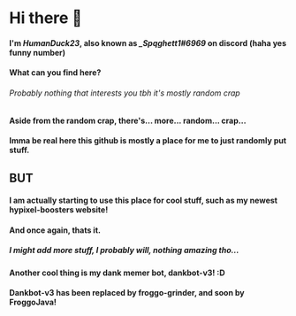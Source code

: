 # Hi there 👋

#### I'm *HumanDuck23*, also known as *_Spqghett1#6969* on discord (haha yes funny number)
#### What can you find here?
###### Probably nothing that interests you tbh it's mostly random crap
#### Aside from the random crap, there's... more... random... crap...
#### Imma be real here this github is mostly a place for me to just randomly put stuff.
## BUT
#### I am actually starting to use this place for cool stuff, such as my newest hypixel-boosters website!
#### And once again, thats it.
##### I might add more stuff, I probably will, nothing amazing tho...
#### Another cool thing is my dank memer bot, dankbot-v3! :D
#### Dankbot-v3 has been replaced by froggo-grinder, and soon by FroggoJava!
<!--
**HumanDuck23/HumanDuck23** is a ✨ _special_ ✨ repository because its `README.md` (this file) appears on your GitHub profile.

Here are some ideas to get you started:

- 🔭 I’m currently working on ...
- 🌱 I’m currently learning ...
- 👯 I’m looking to collaborate on ...
- 🤔 I’m looking for help with ...
- 💬 Ask me about ...
- 📫 How to reach me: ...
- 😄 Pronouns: ...
- ⚡ Fun fact: ...
-->
